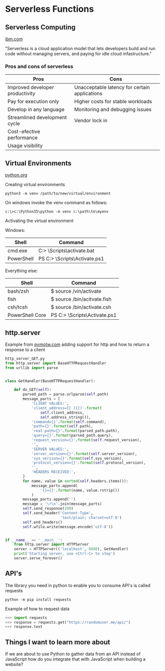 # Serverless Functions

## Serverless Computing

[ibm.com](https://www.ibm.com/cloud/learn/serverless)

"Serverless is a cloud application model that lets developers build and run code without managing servers, and paying for idle cloud infastructure."

### Pros and cons of serverless

| Pros | Cons |
| ---- | ---- |
| Improved developer productivity | Unacceptable latency for certain applications |
| Pay for execution only | Higher costs for stable workloads |
| Develop in any language | Monitoring and debugging issues |
| Streamlined development cycle | Vendor lock in |
| Cost-efective performance |
| Usage visibility |

## Virtual Environments

[python.org](https://www.ibm.com/cloud/learn/serverless)

Creating virtual environments

`python3 -m venv /path/to/new/virtual/environment`

On windows invoke the venv command as follows:

`c:\>c:\Python35\python -m venv c:\path\to\myenv`

Activating the virtual environment

Windows:

| Shell | Command |
| ---- | ---- |
| cmd.exe | C:\> <venv>\Scripts\activate.bat |
| PowerShell | PS C:\> <venv>\Scripts\Activate.ps1

Everything else:

| Shell | Command |
| ---- | ---- |
| bash/zsh | $ source <venv>/vin/activate
| fish | $ source <venv>/bin/acitvate.fish |
| csh/tcsh | $ source <venv>/bin/activate.csh |
| PowerShell Core | PS C:\> <venv>\Scripts\Activate.ps1 |

## http.server

Example from [pymotw.com](https://pymotw.com/3/http.server/index.html) adding support for http and how to return a response to a client

```py
http_server_GET.py
from http.server import BaseHTTPRequestHandler
from urllib import parse


class GetHandler(BaseHTTPRequestHandler):

    def do_GET(self):
        parsed_path = parse.urlparse(self.path)
        message_parts = [
            'CLIENT VALUES:',
            'client_address={} ({})'.format(
                self.client_address,
                self.address_string()),
            'command={}'.format(self.command),
            'path={}'.format(self.path),
            'real path={}'.format(parsed_path.path),
            'query={}'.format(parsed_path.query),
            'request_version={}'.format(self.request_version),
            '',
            'SERVER VALUES:',
            'server_version={}'.format(self.server_version),
            'sys_version={}'.format(self.sys_version),
            'protocol_version={}'.format(self.protocol_version),
            '',
            'HEADERS RECEIVED:',
        ]
        for name, value in sorted(self.headers.items()):
            message_parts.append(
                '{}={}'.format(name, value.rstrip())
            )
        message_parts.append('')
        message = '\r\n'.join(message_parts)
        self.send_response(200)
        self.send_header('Content-Type',
                         'text/plain; charset=utf-8')
        self.end_headers()
        self.wfile.write(message.encode('utf-8'))


if __name__ == '__main__':
    from http.server import HTTPServer
    server = HTTPServer(('localhost', 8080), GetHandler)
    print('Starting server, use <Ctrl-C> to stop')
    server.serve_forever()
```

## API's

The library you need in python to enable you to consume API's is called requests

`python -m pip install requests`


Example of how to request data
```py
>>> import requests
>>> response = requests.get("https://randomuser.me/api/")
>>> response.text
```

## Things I want to learn more about

If we are about to use Python to gather data from an API instead of JavaScript how do you integrate that with JavaScript when building a website?